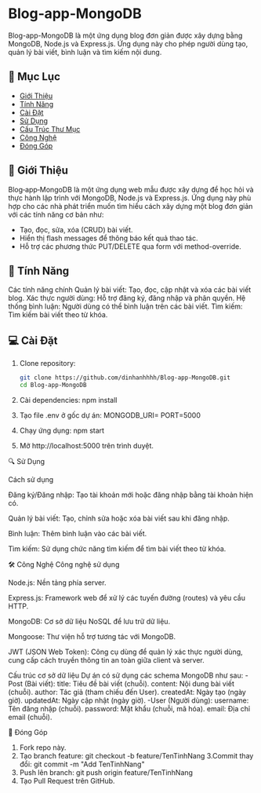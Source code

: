 # Blog‑app‑MongoDB

Blog-app-MongoDB là một ứng dụng blog đơn giản được xây dựng bằng MongoDB, Node.js và Express.js. Ứng dụng này cho phép người dùng tạo, quản lý bài viết, bình luận và tìm kiếm nội dung.

## 📖 Mục Lục

- [Giới Thiệu](#-giới-thiệu)  
- [Tính Năng](#-tính-năng)  
- [Cài Đặt](#-cài-đặt)  
- [Sử Dụng](#-sử-dụng)  
- [Cấu Trúc Thư Mục](#-cấu-trúc-thư-mục)  
- [Công Nghệ](#-công-nghệ)  
- [Đóng Góp](#-đóng-góp)  

## 📌 Giới Thiệu


Blog‑app‑MongoDB là một ứng dụng web mẫu được xây dựng để học hỏi và thực hành lập trình với MongoDB, Node.js và Express.js. Ứng dụng này phù hợp cho các nhà phát triển muốn tìm hiểu cách xây dựng một blog đơn giản với các tính năng cơ bản như:

- Tạo, đọc, sửa, xóa (CRUD) bài viết.  
- Hiển thị flash messages để thông báo kết quả thao tác.  
- Hỗ trợ các phương thức PUT/DELETE qua form với method-override. 
 
## 🚀 Tính Năng

Các tính năng chính
Quản lý bài viết: Tạo, đọc, cập nhật và xóa các bài viết blog.
Xác thực người dùng: Hỗ trợ đăng ký, đăng nhập và phân quyền.
Hệ thống bình luận: Người dùng có thể bình luận trên các bài viết.
Tìm kiếm: Tìm kiếm bài viết theo từ khóa.
## 💻 Cài Đặt
1. Clone repository:
   ```bash
   git clone https://github.com/dinhanhhhh/Blog-app-MongoDB.git
   cd Blog-app-MongoDB
2. Cài dependencies:
npm install

3. Tạo file .env ở gốc dự án:
MONGODB_URI=<Your MongoDB URI>
PORT=5000

4. Chạy ứng dụng:
npm start

5. Mở http://localhost:5000 trên trình duyệt.
   
🔍 Sử Dụng

Cách sử dụng

Đăng ký/Đăng nhập: Tạo tài khoản mới hoặc đăng nhập bằng tài khoản hiện có.

Quản lý bài viết: Tạo, chỉnh sửa hoặc xóa bài viết sau khi đăng nhập.

Bình luận: Thêm bình luận vào các bài viết.

Tìm kiếm: Sử dụng chức năng tìm kiếm để tìm bài viết theo từ khóa.

🛠️ Công Nghệ
Công nghệ sử dụng

Node.js: Nền tảng phía server.

Express.js: Framework web để xử lý các tuyến đường (routes) và yêu cầu HTTP.

MongoDB: Cơ sở dữ liệu NoSQL để lưu trữ dữ liệu.

Mongoose: Thư viện hỗ trợ tương tác với MongoDB.

JWT (JSON Web Token): Công cụ dùng để quản lý xác thực người dùng, cung cấp cách truyền thông tin an toàn giữa client và server.

Cấu trúc cơ sở dữ liệu
Dự án có sử dụng các schema MongoDB như sau:
-Post (Bài viết):
title: Tiêu đề bài viết (chuỗi).
content: Nội dung bài viết (chuỗi).
author: Tác giả (tham chiếu đến User).
createdAt: Ngày tạo (ngày giờ).
updatedAt: Ngày cập nhật (ngày giờ).
-User (Người dùng):
username: Tên đăng nhập (chuỗi).
password: Mật khẩu (chuỗi, mã hóa).
email: Địa chỉ email (chuỗi).

🤝 Đóng Góp
1. Fork repo này.
2. Tạo branch feature:
git checkout -b feature/TenTinhNang
3.Commit thay đổi:
git commit -m "Add TenTinhNang"
4. Push lên branch:
git push origin feature/TenTinhNang
5. Tạo Pull Request trên GitHub.
